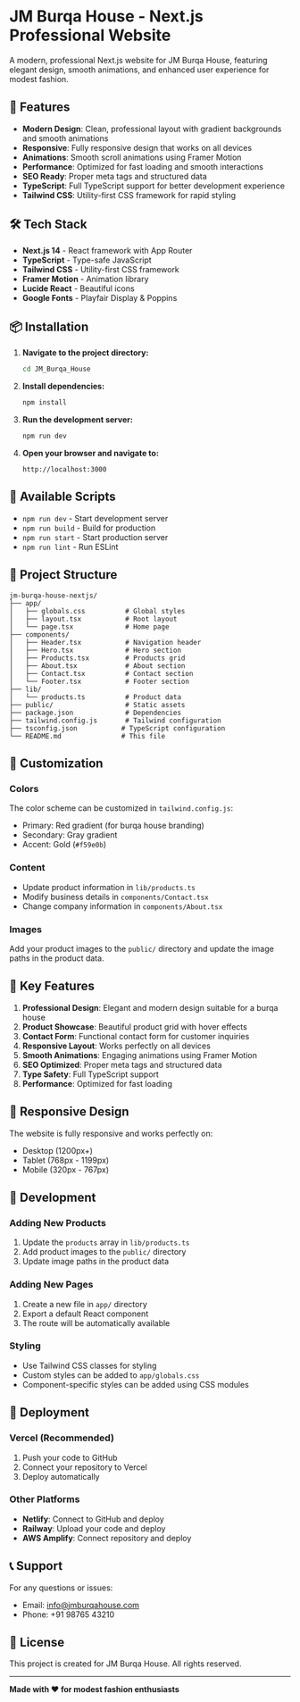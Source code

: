 # JM Burqa House - Next.js Professional Website

A modern, professional Next.js website for JM Burqa House, featuring elegant design, smooth animations, and enhanced user experience for modest fashion.

## 🚀 Features

- **Modern Design**: Clean, professional layout with gradient backgrounds and smooth animations
- **Responsive**: Fully responsive design that works on all devices
- **Animations**: Smooth scroll animations using Framer Motion
- **Performance**: Optimized for fast loading and smooth interactions
- **SEO Ready**: Proper meta tags and structured data
- **TypeScript**: Full TypeScript support for better development experience
- **Tailwind CSS**: Utility-first CSS framework for rapid styling

## 🛠️ Tech Stack

- **Next.js 14** - React framework with App Router
- **TypeScript** - Type-safe JavaScript
- **Tailwind CSS** - Utility-first CSS framework
- **Framer Motion** - Animation library
- **Lucide React** - Beautiful icons
- **Google Fonts** - Playfair Display & Poppins

## 📦 Installation

1. **Navigate to the project directory:**
   ```bash
   cd JM_Burqa_House
   ```

2. **Install dependencies:**
   ```bash
   npm install
   ```

3. **Run the development server:**
   ```bash
   npm run dev
   ```

4. **Open your browser and navigate to:**
   ```
   http://localhost:3000
   ```

## 🎯 Available Scripts

- `npm run dev` - Start development server
- `npm run build` - Build for production
- `npm run start` - Start production server
- `npm run lint` - Run ESLint

## 📁 Project Structure

```
jm-burqa-house-nextjs/
├── app/
│   ├── globals.css          # Global styles
│   ├── layout.tsx           # Root layout
│   └── page.tsx             # Home page
├── components/
│   ├── Header.tsx           # Navigation header
│   ├── Hero.tsx             # Hero section
│   ├── Products.tsx         # Products grid
│   ├── About.tsx            # About section
│   ├── Contact.tsx          # Contact section
│   └── Footer.tsx           # Footer section
├── lib/
│   └── products.ts          # Product data
├── public/                  # Static assets
├── package.json             # Dependencies
├── tailwind.config.js       # Tailwind configuration
├── tsconfig.json           # TypeScript configuration
└── README.md               # This file
```

## 🎨 Customization

### Colors
The color scheme can be customized in `tailwind.config.js`:
- Primary: Red gradient (for burqa house branding)
- Secondary: Gray gradient
- Accent: Gold (`#f59e0b`)

### Content
- Update product information in `lib/products.ts`
- Modify business details in `components/Contact.tsx`
- Change company information in `components/About.tsx`

### Images
Add your product images to the `public/` directory and update the image paths in the product data.

## 🌟 Key Features

1. **Professional Design**: Elegant and modern design suitable for a burqa house
2. **Product Showcase**: Beautiful product grid with hover effects
3. **Contact Form**: Functional contact form for customer inquiries
4. **Responsive Layout**: Works perfectly on all devices
5. **Smooth Animations**: Engaging animations using Framer Motion
6. **SEO Optimized**: Proper meta tags and structured data
7. **Type Safety**: Full TypeScript support
8. **Performance**: Optimized for fast loading

## 📱 Responsive Design

The website is fully responsive and works perfectly on:
- Desktop (1200px+)
- Tablet (768px - 1199px)
- Mobile (320px - 767px)

## 🔧 Development

### Adding New Products
1. Update the `products` array in `lib/products.ts`
2. Add product images to the `public/` directory
3. Update image paths in the product data

### Adding New Pages
1. Create a new file in `app/` directory
2. Export a default React component
3. The route will be automatically available

### Styling
- Use Tailwind CSS classes for styling
- Custom styles can be added to `app/globals.css`
- Component-specific styles can be added using CSS modules

## 🚀 Deployment

### Vercel (Recommended)
1. Push your code to GitHub
2. Connect your repository to Vercel
3. Deploy automatically

### Other Platforms
- **Netlify**: Connect to GitHub and deploy
- **Railway**: Upload your code and deploy
- **AWS Amplify**: Connect repository and deploy

## 📞 Support

For any questions or issues:
- Email: info@jmburqahouse.com
- Phone: +91 98765 43210

## 📄 License

This project is created for JM Burqa House. All rights reserved.

---

**Made with ❤️ for modest fashion enthusiasts**
